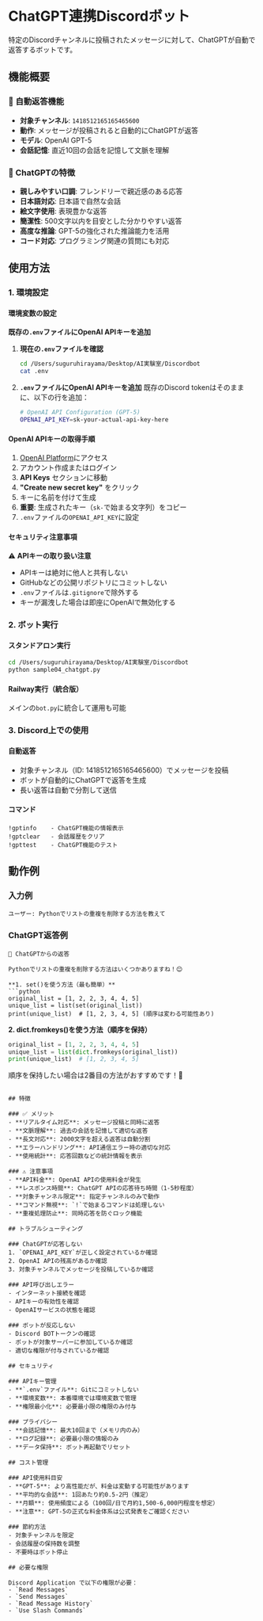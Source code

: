 # ChatGPT連携Discordボット

特定のDiscordチャンネルに投稿されたメッセージに対して、ChatGPTが自動で返答するボットです。

## 機能概要

### 🤖 自動返答機能
- **対象チャンネル**: `1418512165165465600`
- **動作**: メッセージが投稿されると自動的にChatGPTが返答
- **モデル**: OpenAI GPT-5
- **会話記憶**: 直近10回の会話を記憶して文脈を理解

### 💬 ChatGPTの特徴
- **親しみやすい口調**: フレンドリーで親近感のある応答
- **日本語対応**: 日本語で自然な会話
- **絵文字使用**: 表現豊かな返答
- **簡潔性**: 500文字以内を目安とした分かりやすい返答
- **高度な推論**: GPT-5の強化された推論能力を活用
- **コード対応**: プログラミング関連の質問にも対応

## 使用方法

### 1. 環境設定

#### 環境変数の設定
**既存の`.env`ファイルにOpenAI APIキーを追加**

1. **現在の`.env`ファイルを確認**
   ```bash
   cd /Users/suguruhirayama/Desktop/AI実験室/Discordbot
   cat .env
   ```

2. **`.env`ファイルにOpenAI APIキーを追加**
   既存のDiscord tokenはそのままに、以下の行を追加：
   ```bash
   # OpenAI API Configuration (GPT-5)
   OPENAI_API_KEY=sk-your-actual-api-key-here
   ```

#### OpenAI APIキーの取得手順
1. [OpenAI Platform](https://platform.openai.com/)にアクセス
2. アカウント作成またはログイン
3. **API Keys** セクションに移動
4. **"Create new secret key"** をクリック
5. キーに名前を付けて生成
6. **重要**: 生成されたキー（`sk-`で始まる文字列）をコピー
7. `.env`ファイルの`OPENAI_API_KEY`に設定

#### セキュリティ注意事項
⚠️ **APIキーの取り扱い注意**
- APIキーは絶対に他人と共有しない
- GitHubなどの公開リポジトリにコミットしない
- `.env`ファイルは`.gitignore`で除外する
- キーが漏洩した場合は即座にOpenAIで無効化する

### 2. ボット実行

#### スタンドアロン実行
```bash
cd /Users/suguruhirayama/Desktop/AI実験室/Discordbot
python sample04_chatgpt.py
```

#### Railway実行（統合版）
メインの`bot.py`に統合して運用も可能

### 3. Discord上での使用

#### 自動返答
- 対象チャンネル（ID: 1418512165165465600）でメッセージを投稿
- ボットが自動的にChatGPTで返答を生成
- 長い返答は自動で分割して送信

#### コマンド
```
!gptinfo    - ChatGPT機能の情報表示
!gptclear   - 会話履歴をクリア
!gpttest    - ChatGPT機能のテスト
```

## 動作例

### 入力例
```
ユーザー: Pythonでリストの重複を削除する方法を教えて
```

### ChatGPT返答例
```
🤖 ChatGPTからの返答

Pythonでリストの重複を削除する方法はいくつかありますね！😊

**1. set()を使う方法（最も簡単）**
```python
original_list = [1, 2, 2, 3, 4, 4, 5]
unique_list = list(set(original_list))
print(unique_list)  # [1, 2, 3, 4, 5] (順序は変わる可能性あり)
```

**2. dict.fromkeys()を使う方法（順序を保持）**
```python
original_list = [1, 2, 2, 3, 4, 4, 5]
unique_list = list(dict.fromkeys(original_list))
print(unique_list)  # [1, 2, 3, 4, 5]
```

順序を保持したい場合は2番目の方法がおすすめです！🎯
```

## 特徴

### ✅ メリット
- **リアルタイム対応**: メッセージ投稿と同時に返答
- **文脈理解**: 過去の会話を記憶して適切な返答
- **長文対応**: 2000文字を超える返答は自動分割
- **エラーハンドリング**: API通信エラー時の適切な対応
- **使用統計**: 応答回数などの統計情報を表示

### ⚠️ 注意事項
- **API料金**: OpenAI APIの使用料金が発生
- **レスポンス時間**: ChatGPT APIの応答待ち時間（1-5秒程度）
- **対象チャンネル限定**: 指定チャンネルのみで動作
- **コマンド無視**: `!`で始まるコマンドは処理しない
- **重複処理防止**: 同時応答を防ぐロック機能

## トラブルシューティング

### ChatGPTが応答しない
1. `OPENAI_API_KEY`が正しく設定されているか確認
2. OpenAI APIの残高があるか確認
3. 対象チャンネルでメッセージを投稿しているか確認

### API呼び出しエラー
- インターネット接続を確認
- APIキーの有効性を確認
- OpenAIサービスの状態を確認

### ボットが反応しない
- Discord BOTトークンの確認
- ボットが対象サーバーに参加しているか確認
- 適切な権限が付与されているか確認

## セキュリティ

### APIキー管理
- **`.env`ファイル**: Gitにコミットしない
- **環境変数**: 本番環境では環境変数で管理
- **権限最小化**: 必要最小限の権限のみ付与

### プライバシー
- **会話記憶**: 最大10回まで（メモリ内のみ）
- **ログ記録**: 必要最小限の情報のみ
- **データ保持**: ボット再起動でリセット

## コスト管理

### API使用料目安
- **GPT-5**: より高性能だが、料金は変動する可能性があります
- **平均的な会話**: 1回あたり約0.5-2円（推定）
- **月額**: 使用頻度による（100回/日で月約1,500-6,000円程度を想定）
- **注意**: GPT-5の正式な料金体系は公式発表をご確認ください

### 節約方法
- 対象チャンネルを限定
- 会話履歴の保持数を調整
- 不要時はボット停止

## 必要な権限

Discord Application で以下の権限が必要：
- `Read Messages`
- `Send Messages`
- `Read Message History`
- `Use Slash Commands`